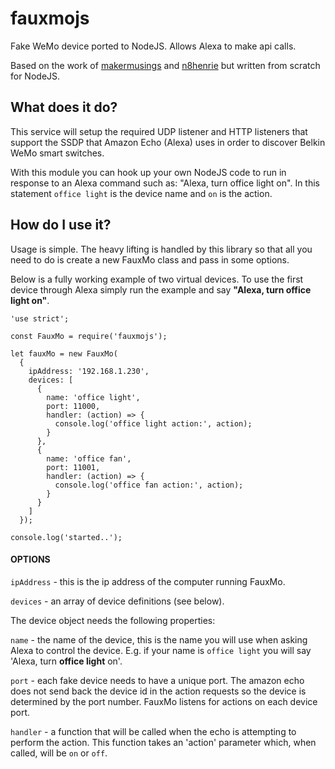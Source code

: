 # fauxmojs
Fake WeMo device ported to NodeJS.  Allows Alexa to make api calls.

Based on the work of [makermusings](https://github.com/makermusings/fauxmo) and [n8henrie](https://github.com/n8henrie/fauxmo) but written from scratch for NodeJS.

## What does it do?
This service will setup the required UDP listener and HTTP listeners that support the SSDP that Amazon Echo (Alexa) uses in order to discover Belkin WeMo smart switches.

With this module you can hook up your own NodeJS code to run in response to an Alexa command such as:  "Alexa, turn office light on".  In this statement `office light` is the device name and `on` is the action.

## How do I use it?

Usage is simple.  The heavy lifting is handled by this library so that all you need to do is create a new FauxMo class and pass in some options.

Below is a fully working example of two virtual devices.  To use the first device through Alexa simply run the example and say **"Alexa, turn office light on"**.

```
'use strict';

const FauxMo = require('fauxmojs');

let fauxMo = new FauxMo(
  {
    ipAddress: '192.168.1.230',
    devices: [
      {
        name: 'office light',
        port: 11000,
        handler: (action) => {
          console.log('office light action:', action);
        }
      },
      {
        name: 'office fan',
        port: 11001,
        handler: (action) => {
          console.log('office fan action:', action);
        }
      }
    ]
  });

console.log('started..');
```
#### OPTIONS

`ipAddress` - this is the ip address of the computer running FauxMo.

`devices` - an array of device definitions (see below).

The device object needs the following properties:

`name` - the name of the device, this is the name you will use when asking Alexa to control the device.  E.g. if your name is `office light` you will say 'Alexa, turn **office light** on'.

`port` - each fake device needs to have a unique port.  The amazon echo does not send back the device id in the action requests so the device is determined by the port number.  FauxMo listens for actions on each device port.

`handler` - a function that will be called when the echo is attempting to perform the action.  This function takes an 'action' parameter which, when called, will be `on` or `off`.